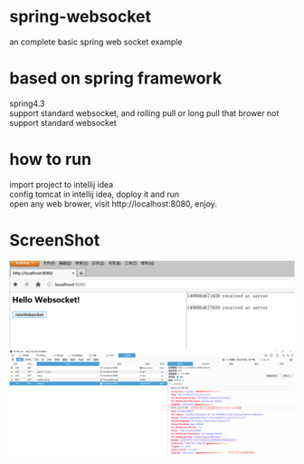 # spring-websocket
an complete basic spring web socket example

# based on spring framework
spring4.3  
support standard websocket, and rolling pull or long pull that brower not support standard websocket

# how to run
import project to intellij idea  
config tomcat in intellij idea, doploy it and run  
open any web brower, visit http://localhost:8080, enjoy.

# ScreenShot 
![home page](https://github.com/jelly-liu/spring-websocket/blob/master/pic2.png "home page")  
![protocol by firebug](https://github.com/jelly-liu/spring-websocket/blob/master/pic1.png "protocol by firebug")  
